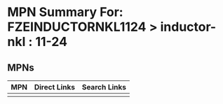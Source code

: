 



# MPN Summary For: FZEINDUCTORNKL1124 > inductor-nkl : 11-24

## MPNs
  

|MPN|Direct Links|Search Links|
| :--- | :--- | :--- |
||||

